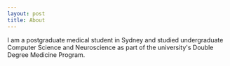 ```yaml
---
layout: post
title: About
---
```


I am a postgraduate medical student in Sydney and studied undergraduate Computer Science and Neuroscience as part of the university's Double Degree Medicine Program.

<!-- <figure>
  <img alt="Christopher Hitchens" src="https://upload.wikimedia.org/wikipedia/commons/6/63/Christopher_Hitchens_2008-04-24_001.jpg" />
  <figcaption>
    Photo by Fri Tanke and licensed under the <a href="https://creativecommons.org/licenses/by/3.0/deed.en">Creative Commons Attribution 3.0 Unported</a> license.
  </figcaption>
</figure> -->
